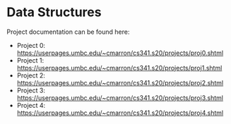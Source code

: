 # Data Structures
Project documentation can be found here:
- Project 0: https://userpages.umbc.edu/~cmarron/cs341.s20/projects/proj0.shtml
- Project 1: https://userpages.umbc.edu/~cmarron/cs341.s20/projects/proj1.shtml
- Project 2: https://userpages.umbc.edu/~cmarron/cs341.s20/projects/proj2.shtml
- Project 3: https://userpages.umbc.edu/~cmarron/cs341.s20/projects/proj3.shtml
- Project 4: https://userpages.umbc.edu/~cmarron/cs341.s20/projects/proj4.shtml
